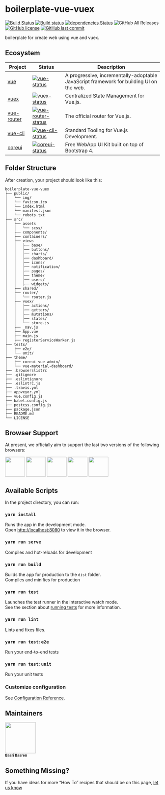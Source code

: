 # boilerplate-vue-vuex

[![Build Status](https://travis-ci.org/basribasren/boilerplate-vue-vuex.svg?branch=master)](https://travis-ci.org/basribasren/boilerplate-vue-vuex) [![Build status](https://ci.appveyor.com/api/projects/status/weuboxr8dwbpp0q2/branch/master?svg=true)](https://ci.appveyor.com/project/basribasren/boilerplate-vue-vuex/branch/master) [![dependencies Status](https://david-dm.org/basribasren/boilerplate-vue-vuex/status.svg)](https://david-dm.org/basribasren/boilerplate-vue-vuex) ![GitHub All Releases](https://img.shields.io/github/downloads/basribasren/boilerplate-vue-vuex/total.svg) [![GitHub license](https://img.shields.io/github/license/basribasren/boilerplate-vue-vuex.svg)](https://github.com/basribasren/boilerplate-vue-vuex/blob/master/LICENSE) [![GitHub last commit](https://img.shields.io/github/last-commit/basribasren/boilerplate-vue-vuex.svg)](https://github.com/basribasren/boilerplate-vue-vuex/commits/master)

boilerplate for create web using vue and vuex.

## Ecosystem

<!-- prettier-ignore -->
| Project | Status | Description |
|---------|--------|-------------|
| [vue]          | [![vue-status]][vue-package] |  A progressive, incrementally-adoptable JavaScript framework for building UI on the web. |
| [vuex]          | [![vuex-status]][vuex-package] |  Centralized State Management for Vue.js. |
| [vue-router]          | [![vue-router-status]][vue-router-package] |  The official router for Vue.js. |
| [vue-cli]          | [![vue-cli-status]][vue-cli-package] |  Standard Tooling for Vue.js Development. |
| [coreui]          | [![coreui-status]][coreui-package] | Free WebApp UI Kit built on top of Bootstrap 4. |

[vue]: https://github.com/vuejs/vue
[vue-status]: https://img.shields.io/npm/v/vue.svg
[vue-package]: https://npmjs.com/package/vue
[vuex]: https://github.com/vuejs/vuex
[vuex-status]: https://img.shields.io/npm/v/vuex.svg
[vuex-package]: https://npmjs.com/package/vuex
[vue-router]: https://github.com/vuejs/vue-router
[vue-router-status]: https://img.shields.io/npm/v/vue-router.svg
[vue-router-package]: https://npmjs.com/package/vue-router
[vue-cli]: https://github.com/vuejs/vue-cli
[vue-cli-status]: https://img.shields.io/npm/v/vue-cli.svg
[vue-cli-package]: https://npmjs.com/package/vue-cli
[coreui]: https://github.com/coreui/coreui
[coreui-status]: https://img.shields.io/npm/v/@coreui/coreui.svg
[coreui-package]: https://npmjs.com/package/@coreui/coreui

## Folder Structure

After creation, your project should look like this:

```
boilerplate-vue-vuex
├── public/
│   └── img/
│   └── favicon.ico
│   └── index.html
│   └── manifest.json
│   └── robots.txt
├── src/
│   ├── assets
│   │   └── scss/
│   ├── components/
│   ├── containers/
│   ├── views
│   │   ├── base/
│   │   ├── buttons/
│   │   ├── charts/
│   │   ├── dashboard/
│   │   ├── icons/
│   │   ├── notification/
│   │   ├── pages/
│   │   ├── theme/
│   │   ├── users/
│   │   ├── widgets/
│   ├── shared/
│   ├── router/
│   │   └── router.js
│   ├── vuex/
│   │   ├── actions/
│   │   ├── getters/
│   │   ├── mutations/
│   │   ├── states/
│   │   └── store.js
│   ├── _nav.js
│   ├── App.vue
│   ├── main.js
│   ├── registerServiceWorker.js
├── tests/
│   ├── e2e/
│   └── unit/
├── theme/
│   ├── coreui-vue-admin/
│   └── vue-material-dashboard/
├── .browserslistrc
├── .gitignore
├── .eslintignore
├── .eslintrc.js
├── .travis.yml
├── appveyor.yml
├── vue.config.js
├── babel.config.js
├── postcss.config.js
├── package.json
├── README.md
└── LICENSE
```

## Browser Support

At present, we officially aim to support the last two versions of the following browsers:

<img src="https://s3.amazonaws.com/creativetim_bucket/github/browser/chrome.png" width="64" height="64"> <img src="https://s3.amazonaws.com/creativetim_bucket/github/browser/firefox.png" width="64" height="64"> <img src="https://s3.amazonaws.com/creativetim_bucket/github/browser/edge.png" width="64" height="64"> <img src="https://s3.amazonaws.com/creativetim_bucket/github/browser/safari.png" width="64" height="64"> <img src="https://s3.amazonaws.com/creativetim_bucket/github/browser/opera.png" width="64" height="64">

## Available Scripts

In the project directory, you can run:

### `yarn install`

Runs the app in the development mode.<br>
Open [http://localhost:8080](http://localhost:8080) to view it in the browser.

### `yarn run serve`

Compiles and hot-reloads for development

### `yarn run build`

Builds the app for production to the `dist` folder.<br>
Compiles and minifies for production

### `yarn run test`

Launches the test runner in the interactive watch mode.<br>
See the section about [running tests](#running-tests) for more information.

### `yarn run lint`

Lints and fixes files.

### `yarn run test:e2e`

Run your end-to-end tests

### `yarn run test:unit`

Run your unit tests

### Customize configuration

See [Configuration Reference](https://cli.vuejs.org/config/).

## Maintainers

<!-- ALL-CONTRIBUTORS-LIST:START - Do not remove or modify this section -->
<!-- prettier-ignore -->
<img src="https://avatars0.githubusercontent.com/u/25193994?v=4" width="100px;"/><br /><sub><b>Basri Basren</b></sub>

<!-- ALL-CONTRIBUTORS-LIST:END -->

## Something Missing?

If you have ideas for more “How To” recipes that should be on this page, [let us know](https://github.com/basribasren/boilerplate-vue-vuex/issues)

